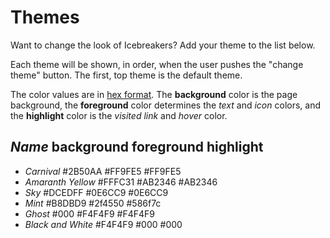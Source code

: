 # Themes

Want to change the look of Icebreakers? Add your theme to the list below.

Each theme will be shown, in order, when the user pushes the "change theme" button. The first, top theme is the default theme.

The color values are in [hex format](https://en.wikipedia.org/wiki/Web_colors). The **background** color is the page background, the **foreground** color determines the _text_ and _icon_ colors, and the **highlight** color is the _visited link_ and _hover_ color.

## _Name_ background foreground highlight

- _Carnival_ #2B50AA #FF9FE5 #FF9FE5
- _Amaranth Yellow_ #FFFC31 #AB2346 #AB2346
- _Sky_ #DCEDFF #0E6CC9 #0E6CC9
- _Mint_ #B8DBD9 #2f4550 #586f7c
- _Ghost_ #000 #F4F4F9 #F4F4F9
- _Black and White_ #F4F4F9 #000 #000
